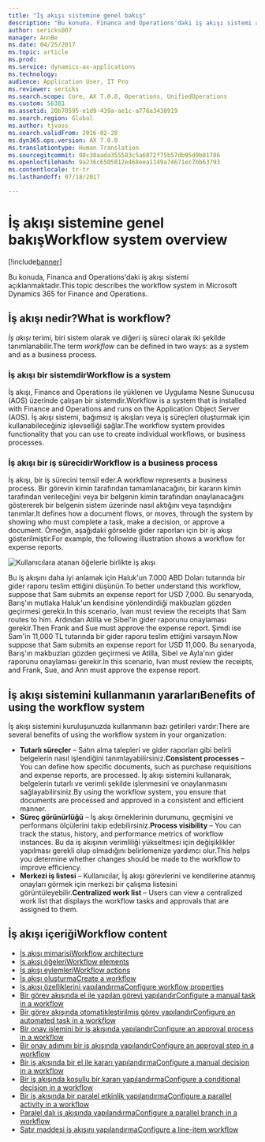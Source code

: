 ```yaml
---
title: "İş akışı sistemine genel bakış"
description: "Bu konuda, Financa and Operations'daki iş akışı sistemi açıklanmaktadır."
author: sericks007
manager: AnnBe
ms.date: 04/25/2017
ms.topic: article
ms.prod: 
ms.service: dynamics-ax-applications
ms.technology: 
audience: Application User, IT Pro
ms.reviewer: sericks
ms.search.scope: Core, AX 7.0.0, Operations, UnifiedOperations
ms.custom: 56381
ms.assetid: 20b78595-e1d9-439a-ae1c-a776a3438919
ms.search.region: Global
ms.author: tjvass
ms.search.validFrom: 2016-02-28
ms.dyn365.ops.version: AX 7.0.0
ms.translationtype: Human Translation
ms.sourcegitcommit: 08c38aada355583c5a6872f75b57db95d9b81786
ms.openlocfilehash: 9a236c6505812e468eea1149a74671ec7bb63793
ms.contentlocale: tr-tr
ms.lasthandoff: 07/18/2017

---
```


# <a name="workflow-system-overview"></a><span data-ttu-id="3f5d6-103">İş akışı sistemine genel bakış</span><span class="sxs-lookup"><span data-stu-id="3f5d6-103">Workflow system overview</span></span>

[!include[banner](../includes/banner.md)]


<span data-ttu-id="3f5d6-104">Bu konuda, Financa and Operations'daki iş akışı sistemi açıklanmaktadır.</span><span class="sxs-lookup"><span data-stu-id="3f5d6-104">This topic describes the workflow system in Microsoft Dynamics 365 for Finance and Operations.</span></span>

<a name="what-is-workflow"></a><span data-ttu-id="3f5d6-105">İş akışı nedir?</span><span class="sxs-lookup"><span data-stu-id="3f5d6-105">What is workflow?</span></span>
-----------------

<span data-ttu-id="3f5d6-106">*İş akışı* terimi, biri sistem olarak ve diğeri iş süreci olarak iki şekilde tanımlanabilir.</span><span class="sxs-lookup"><span data-stu-id="3f5d6-106">The term *workflow* can be defined in two ways: as a system and as a business process.</span></span>
### <a name="workflow-is-a-system"></a><span data-ttu-id="3f5d6-107">İş akışı bir sistemdir</span><span class="sxs-lookup"><span data-stu-id="3f5d6-107">Workflow is a system</span></span>

<span data-ttu-id="3f5d6-108">İş akışı, Finance and Operations ile yüklenen ve Uygulama Nesne Sunucusu (AOS) üzerinde çalışan bir sistemdir.</span><span class="sxs-lookup"><span data-stu-id="3f5d6-108">Workflow is a system that is installed with Finance and Operations and runs on the Application Object Server (AOS).</span></span> <span data-ttu-id="3f5d6-109">İş akışı sistemi, bağımsız iş akışları veya iş süreçleri oluşturmak için kullanabileceğiniz işlevselliği sağlar.</span><span class="sxs-lookup"><span data-stu-id="3f5d6-109">The workflow system provides functionality that you can use to create individual workflows, or business processes.</span></span>

### <a name="workflow-is-a-business-process"></a><span data-ttu-id="3f5d6-110">İş akışı bir iş sürecidir</span><span class="sxs-lookup"><span data-stu-id="3f5d6-110">Workflow is a business process</span></span>

<span data-ttu-id="3f5d6-111">İş akışı, bir iş sürecini temsil eder.</span><span class="sxs-lookup"><span data-stu-id="3f5d6-111">A workflow represents a business process.</span></span> <span data-ttu-id="3f5d6-112">Bir görevin kimin tarafından tamamlanacağını, bir kararın kimin tarafından verileceğini veya bir belgenin kimin tarafından onaylanacağını göstererek bir belgenin sistem üzerinde nasıl aktığını veya taşındığını tanımlar.</span><span class="sxs-lookup"><span data-stu-id="3f5d6-112">It defines how a document flows, or moves, through the system by showing who must complete a task, make a decision, or approve a document.</span></span> <span data-ttu-id="3f5d6-113">Örneğin, aşağıdaki görselde gider raporları için bir iş akışı gösterilmiştir.</span><span class="sxs-lookup"><span data-stu-id="3f5d6-113">For example, the following illustration shows a workflow for expense reports.</span></span> 

![Kullanıcılara atanan öğelerle birlikte iş akışı](./media/workflow_user.gif) 

<span data-ttu-id="3f5d6-115">Bu iş akışını daha iyi anlamak için Haluk'un 7.000 ABD Doları tutarında bir gider raporu teslim ettiğini düşünün.</span><span class="sxs-lookup"><span data-stu-id="3f5d6-115">To better understand this workflow, suppose that Sam submits an expense report for USD 7,000.</span></span> <span data-ttu-id="3f5d6-116">Bu senaryoda, Barış'ın mutlaka Haluk'un kendisine yönlendirdiği makbuzları gözden geçirmesi gerekir.</span><span class="sxs-lookup"><span data-stu-id="3f5d6-116">In this scenario, Ivan must review the receipts that Sam routes to him.</span></span> <span data-ttu-id="3f5d6-117">Ardından Atilla ve Sibel'in gider raporunu onaylaması gerekir.</span><span class="sxs-lookup"><span data-stu-id="3f5d6-117">Then Frank and Sue must approve the expense report.</span></span> <span data-ttu-id="3f5d6-118">Şimdi ise Sam'in 11,000 TL tutarında bir gider raporu teslim ettiğini varsayın.</span><span class="sxs-lookup"><span data-stu-id="3f5d6-118">Now suppose that Sam submits an expense report for USD 11,000.</span></span> <span data-ttu-id="3f5d6-119">Bu senaryoda, Barış'ın makbuzları gözden geçirmesi ve Atilla, Sibel ve Ayla'nın gider raporunu onaylaması gerekir.</span><span class="sxs-lookup"><span data-stu-id="3f5d6-119">In this scenario, Ivan must review the receipts, and Frank, Sue, and Ann must approve the expense report.</span></span>

## <a name="benefits-of-using-the-workflow-system"></a><span data-ttu-id="3f5d6-120"> İş akışı sistemini kullanmanın yararları</span><span class="sxs-lookup"><span data-stu-id="3f5d6-120">Benefits of using the workflow system</span></span>

<span data-ttu-id="3f5d6-121">İş akışı sistemini kuruluşunuzda kullanmanın bazı getirileri vardır:</span><span class="sxs-lookup"><span data-stu-id="3f5d6-121">There are several benefits of using the workflow system in your organization:</span></span>
-   <span data-ttu-id="3f5d6-122">**Tutarlı süreçler** – Satın alma talepleri ve gider raporları gibi belirli belgelerin nasıl işlendiğini tanımlayabilirsiniz.</span><span class="sxs-lookup"><span data-stu-id="3f5d6-122">**Consistent processes** – You can define how specific documents, such as purchase requisitions and expense reports, are processed.</span></span> <span data-ttu-id="3f5d6-123">İş akışı sistemini kullanarak, belgelerin tutarlı ve verimli şekilde işlenmesini ve onaylanmasını sağlayabilirsiniz.</span><span class="sxs-lookup"><span data-stu-id="3f5d6-123">By using the workflow system, you ensure that documents are processed and approved in a consistent and efficient manner.</span></span>
-   <span data-ttu-id="3f5d6-124">**Süreç görünürlüğü** – İş akışı örneklerinin durumunu, geçmişini ve performans ölçülerini takip edebilirsiniz.</span><span class="sxs-lookup"><span data-stu-id="3f5d6-124">**Process visibility** – You can track the status, history, and performance metrics of workflow instances.</span></span> <span data-ttu-id="3f5d6-125">Bu da iş akışının verimliliği yükseltmesi için değişiklikler yapılması gerekli olup olmadığını belirlemenize yardımcı olur.</span><span class="sxs-lookup"><span data-stu-id="3f5d6-125">This helps you determine whether changes should be made to the workflow to improve efficiency.</span></span>
-   <span data-ttu-id="3f5d6-126">**Merkezi iş listesi** – Kullanıcılar, İş akışı görevlerini ve kendilerine atanmış onayları görmek için merkezi bir çalışma listesini görüntüleyebilir.</span><span class="sxs-lookup"><span data-stu-id="3f5d6-126">**Centralized work list** – Users can view a centralized work list that displays the workflow tasks and approvals that are assigned to them.</span></span>


## <a name="workflow-content"></a><span data-ttu-id="3f5d6-127">İş akışı içeriği</span><span class="sxs-lookup"><span data-stu-id="3f5d6-127">Workflow content</span></span>

+ [<span data-ttu-id="3f5d6-128">İş akışı mimarisi</span><span class="sxs-lookup"><span data-stu-id="3f5d6-128">Workflow architecture</span></span>](workflow-system-architecture.md)
+ [<span data-ttu-id="3f5d6-129">İş akışı öğeleri</span><span class="sxs-lookup"><span data-stu-id="3f5d6-129">Workflow elements</span></span>](workflow-elements.md)
+ [<span data-ttu-id="3f5d6-130">İş akışı eylemleri</span><span class="sxs-lookup"><span data-stu-id="3f5d6-130">Workflow actions</span></span>](workflow-actions.md)
+ [<span data-ttu-id="3f5d6-131">İş akışı oluşturma</span><span class="sxs-lookup"><span data-stu-id="3f5d6-131">Create a workflow</span></span>](create-workflow.md)
+ [<span data-ttu-id="3f5d6-132">İş akışı özelliklerini yapılandırma</span><span class="sxs-lookup"><span data-stu-id="3f5d6-132">Configure workflow properties</span></span>](configure-workflow-properties.md)
+ [<span data-ttu-id="3f5d6-133">Bir görev akışında el ile yapılan görevi yapılandır</span><span class="sxs-lookup"><span data-stu-id="3f5d6-133">Configure a manual task in a workflow</span></span>](configure-manual-task-workflow.md)
+ [<span data-ttu-id="3f5d6-134">Bir görev akışında otomatikleştirilmiş görev yapılandır</span><span class="sxs-lookup"><span data-stu-id="3f5d6-134">Configure an automated task in a workflow</span></span>](configure-automated-task-workflow.md)
+ [<span data-ttu-id="3f5d6-135">Bir onay işlemini bir iş akışında yapılandır</span><span class="sxs-lookup"><span data-stu-id="3f5d6-135">Configure an approval process in a workflow</span></span>](configure-approval-process-workflow.md)
+ [<span data-ttu-id="3f5d6-136">Bir onay adımını bir iş akışında yapılandır</span><span class="sxs-lookup"><span data-stu-id="3f5d6-136">Configure an approval step in a workflow</span></span>](configure-approval-step-workflow.md)
+ [<span data-ttu-id="3f5d6-137">Bir iş akışında bir el ile kararı yapılandırma</span><span class="sxs-lookup"><span data-stu-id="3f5d6-137">Configure a manual decision in a workflow</span></span>](configure-manual-decision-workflow.md)
+ [<span data-ttu-id="3f5d6-138">Bir iş akışında koşullu bir kararı yapılandırma</span><span class="sxs-lookup"><span data-stu-id="3f5d6-138">Configure a conditional decision in a workflow</span></span>](configure-conditional-decision-workflow.md)
+ [<span data-ttu-id="3f5d6-139">Bir iş akışında bir paralel etkinlik yapılandırma</span><span class="sxs-lookup"><span data-stu-id="3f5d6-139">Configure a parallel activity in a workflow</span></span>](configure-parallel-activity-workflow.md)
+ [<span data-ttu-id="3f5d6-140">Paralel dalı iş akışında yapılandırma</span><span class="sxs-lookup"><span data-stu-id="3f5d6-140">Configure a parallel branch in a workflow</span></span>](configure-parallel-branch-workflow.md)
+ [<span data-ttu-id="3f5d6-141">Satır maddesi iş akışını yapılandırma</span><span class="sxs-lookup"><span data-stu-id="3f5d6-141">Configure a line-item workflow</span></span>](configure-line-item-workflow.md)

